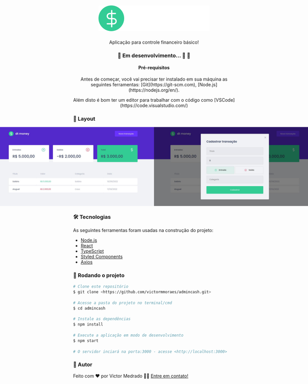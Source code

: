 <h1 align="center">
    <img alt="NextLevelWeek" title="#NextLevelWeek" src="src/assets/logo.svg" />
</h1>

<p align="center" id="objetivo">Aplicação para controle financeiro básico!</p>

<h3 align="center" id="status"> 
	🚧 Em desenvolvimento... 🚀 🚧
</h3>

<h4 align="center" id="requisitos"> Pré-requisitos </h4>

<p align="center">Antes de começar, você vai precisar ter instalado em sua máquina as seguintes ferramentas:
[Git](https://git-scm.com), [Node.js](https://nodejs.org/en/). </p>

<p align="center">
Além disto é bom ter um editor para trabalhar com o código como [VSCode](https://code.visualstudio.com/)
</p>

### :camera_flash: Layout

<div align="center" style="display: flex; align-items: flex-start; justify-content: center;">
  <img alt="Captura de tela da aplicação" title="DT Money" src="src/assets/dtmoney.jpg">

  <img alt="Captura de tela aplicação" title="DT Money" src="src/assets/modal.jpg">
</div>

### 🛠 Tecnologias

As seguintes ferramentas foram usadas na construção do projeto:

- [Node.js](https://nodejs.org/en/)
- [React](https://pt-br.reactjs.org/)
- [TypeScript](https://www.typescriptlang.org/)
- [Styled Components](https://styled-components.com/)
- [Axios](https://axios-http.com/ptbr/)

### 🎲 Rodando o projeto

```bash
# Clone este repositório
$ git clone <https://github.com/victormmoraes/admincash.git>

# Acesse a pasta do projeto no terminal/cmd
$ cd admincash

# Instale as dependências
$ npm install

# Execute a aplicação em modo de desenvolvimento
$ npm start

# O servidor inciará na porta:3000 - acesse <http://localhost:3000>
```

### 🦸 Autor

Feito com ❤️ por Victor Medrado 👋🏽 [Entre em contato!](https://www.linkedin.com/in/victormedrado/)

